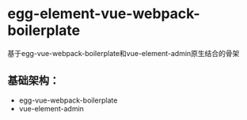 # egg-element-vue-webpack-boilerplate

基于egg-vue-webpack-boilerplate和vue-element-admin原生结合的骨架

## 基础架构： 
- egg-vue-webpack-boilerplate
- vue-element-admin



